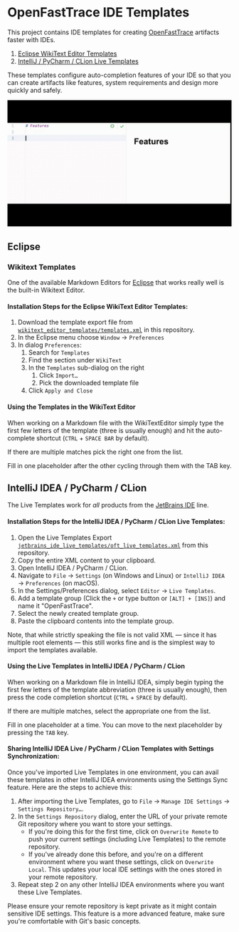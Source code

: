 # OpenFastTrace IDE Templates

This project contains IDE templates for creating [OpenFastTrace](https://github.com/itsallcode/openfasttrace) artifacts faster with IDEs.

1. [Eclipse WikiText Editor Templates](#eclipse)
2. [IntelliJ / PyCharm / CLion Live Templates](#intellij-idea--pycharm--clion)

These templates configure auto-completion features of your IDE so that you can create artifacts like features, system requirements and design more quickly and safely.

![Templates in action](doc/images/oft_typing_templates.gif)

## Eclipse

### Wikitext Templates

One of the available Markdown Editors for [Eclipse](https://www.eclipse.org/) that works really well is the built-in Wikitext Editor.

#### Installation Steps for the Eclipse WikiText Editor Templates:

1. Download the template export file from [`wikitext_editor_templates/templates.xml`](wikitext_editor_templates/templates.xml) in this repository.
2. In the Eclipse menu choose `Window` → `Preferences`
3. In dialog `Preferences`:
   1. Search for `Templates`
   2. Find the section under `WikiText`
   3. In the `Templates` sub-dialog on the right
      1. Click `Import…`
      2. Pick the downloaded template file
   4. Click `Apply and Close`

#### Using the Templates in the WikiText Editor

When working on a Markdown file with the WikiTextEditor simply type the first few letters of the template (three is usually enough) and hit the auto-complete shortcut (`CTRL` + `SPACE BAR` by default).

If there are multiple matches pick the right one from the list.

Fill in one placeholder after the other cycling through them with the TAB key.

## IntelliJ IDEA / PyCharm / CLion

The Live Templates work for _all_ products from the [JetBrains IDE](https://www.jetbrains.com/ides/) line.

#### Installation Steps for the IntelliJ IDEA / PyCharm / CLion Live Templates:

1. Open the Live Templates Export [`jetbrains_ide_live_templates/oft_live_templates.xml`](jetbrains_ide_live_templates/oft_live_templates.xml) from this repository.
2. Copy the entire XML content to your clipboard.
3. Open IntelliJ IDEA / PyCharm / CLion.
4. Navigate to `File` → `Settings` (on Windows and Linux) or `IntelliJ IDEA` → `Preferences` (on macOS).
5. In the Settings/Preferences dialog, select `Editor` → `Live Templates`.
6. Add a template group (Click the `+` or type button or `[ALT] + [INS]`) and name it "OpenFastTrace".
7. Select the newly created template group.
8. Paste the clipboard contents into the template group.

Note, that while strictly speaking the file is not valid XML — since it has multiple root elements — this still works fine and is the simplest way to import the templates available. 

#### Using the Live Templates in IntelliJ IDEA / PyCharm / CLion

When working on a Markdown file in IntelliJ IDEA, simply begin typing the first few letters of the template abbreviation (three is usually enough), then press the code completion shortcut (`CTRL` + `SPACE` by default).

If there are multiple matches, select the appropriate one from the list.

Fill in one placeholder at a time. You can move to the next placeholder by pressing the `TAB` key.

#### Sharing IntelliJ IDEA Live / PyCharm / CLion Templates with Settings Synchronization:

Once you've imported Live Templates in one environment, you can avail these templates in other IntelliJ IDEA environments using the Settings Sync feature. Here are the steps to achieve this:

1. After importing the Live Templates, go to `File` → `Manage IDE Settings` → `Settings Repository…`.
2. In the `Settings Repository` dialog, enter the URL of your private remote Git repository where you want to store your settings.
   - If you're doing this for the first time, click on `Overwrite Remote` to push your current settings (including Live Templates) to the remote repository.
   - If you've already done this before, and you're on a different environment where you want these settings, click on `Overwrite Local`. This updates your local IDE settings with the ones stored in your remote repository.
3. Repeat step 2 on any other IntelliJ IDEA environments where you want these Live Templates.

Please ensure your remote repository is kept private as it might contain sensitive IDE settings. This feature is a more advanced feature, make sure you're comfortable with Git's basic concepts.
